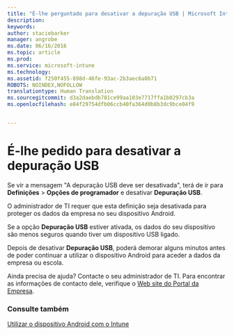 ```yaml
---
title: "É-lhe perguntado para desativar a depuração USB | Microsoft Intune"
description: 
keywords: 
author: staciebarker
manager: angrobe
ms.date: 06/16/2016
ms.topic: article
ms.prod: 
ms.service: microsoft-intune
ms.technology: 
ms.assetid: f250f455-898d-46fe-93ac-2b3aec6a0b71
ROBOTS: NOINDEX,NOFOLLOW
translationtype: Human Translation
ms.sourcegitcommit: d3a2daebdb781ce99aa103e7717ffa1b0297cb3a
ms.openlocfilehash: e84f29754dfb06ccb40fa364d0b8b3dc9bce04f9


---
```


# É-lhe pedido para desativar a depuração USB

Se vir a mensagem "A depuração USB deve ser desativada", terá de ir para **Definições** > **Opções de programador** e desativar **Depuração USB**.

O administrador de TI requer que esta definição seja desativada para proteger os dados da empresa no seu dispositivo Android.

Se a opção **Depuração USB** estiver ativada, os dados do seu dispositivo são menos seguros quando tiver um dispositivo USB ligado.

Depois de desativar **Depuração USB**, poderá demorar alguns minutos antes de poder continuar a utilizar o dispositivo Android para aceder a dados da empresa ou escola.

Ainda precisa de ajuda? Contacte o seu administrador de TI. Para encontrar as informações de contacto dele, verifique o [Web site do Portal da Empresa](http://portal.manage.microsoft.com).

### Consulte também
[Utilizar o dispositivo Android com o Intune](using-your-android-device-with-intune.md)



<!--HONumber=Aug16_HO4-->


